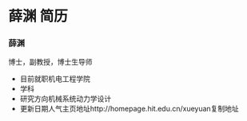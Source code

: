 # 薛渊 简历

### 薛渊
博士，副教授，博士生导师
- 目前就职机电工程学院
- 学科
- 研究方向机械系统动力学设计
- 更新日期人气主页地址http://homepage.hit.edu.cn/xueyuan复制地址
